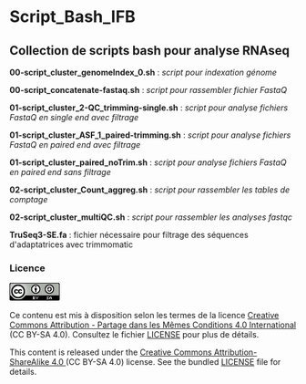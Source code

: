 # Script_Bash_IFB 
## Collection de scripts bash pour analyse RNAseq

**00-script_cluster_genomeIndex_0.sh** : _script pour indexation génome_

**00-script_concatenate-fastaq.sh** :  _script pour rassembler fichier FastaQ_

**01-script_cluster_2-QC_trimming-single.sh** : _script pour analyse fichiers FastaQ en single end avec filtrage_

**01-script_cluster_ASF_1_paired-trimming.sh** : _script pour analyse fichiers FastaQ en paired end avec filtrage_

**01-script_cluster_paired_noTrim.sh** : _script pour analyse fichiers FastaQ en paired end sans filtrage_

**02-script_cluster_Count_aggreg.sh** : _script pour rassembler les tables de comptage_

**02-script_cluster_multiQC.sh** : _script pour rassembler les analyses fastqc_

**TruSeq3-SE.fa** : fichier nécessaire pour filtrage des séquences d'adaptatrices avec trimmomatic 

### Licence

![](CC-BY-SA.png)

Ce contenu est mis à disposition selon les termes de la licence [Creative Commons Attribution - Partage dans les Mêmes Conditions 4.0 International](https://creativecommons.org/licenses/by-sa/4.0/deed.fr) (CC BY-SA 4.0). Consultez le fichier [LICENSE](LICENSE) pour plus de détails.

This content is released under the [Creative Commons Attribution-ShareAlike 4.0 ](https://creativecommons.org/licenses/by-sa/4.0/deed.en) (CC BY-SA 4.0) license. See the bundled [LICENSE](LICENSE) file for details.
